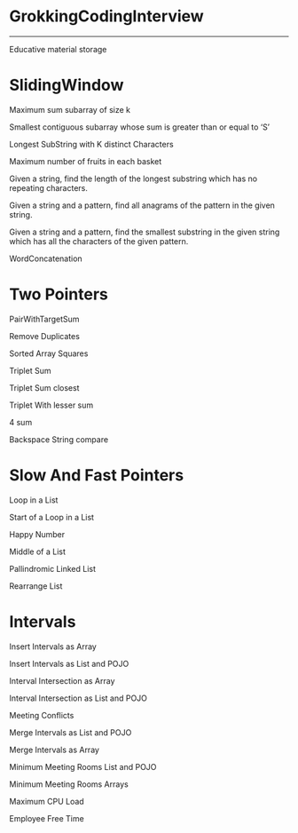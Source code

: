 # GrokkingCodingInterview
-------------------------

Educative material storage

# SlidingWindow

Maximum sum subarray of size k

Smallest contiguous subarray whose sum is greater than or equal to ‘S’

Longest SubString with K distinct Characters

Maximum number of fruits in each basket

Given a string, find the length of the longest substring which has no repeating characters.

Given a string and a pattern, find all anagrams of the pattern in the given string.

Given a string and a pattern, find the smallest substring in the given string which has all the characters of the given pattern.

WordConcatenation

# Two Pointers

PairWithTargetSum

Remove Duplicates

Sorted Array Squares

Triplet Sum

Triplet Sum closest

Triplet With lesser sum

4 sum

Backspace String compare

# Slow And Fast Pointers

Loop in a List

Start of a Loop in a List

Happy Number

Middle of a List

Pallindromic Linked List

Rearrange List

# Intervals

Insert Intervals as Array

Insert Intervals as List and POJO

Interval Intersection as Array

Interval Intersection as List and POJO

Meeting Conflicts

Merge Intervals as List and POJO

Merge Intervals as Array

Minimum Meeting Rooms List and POJO

Minimum Meeting Rooms Arrays

Maximum CPU Load

Employee Free Time

